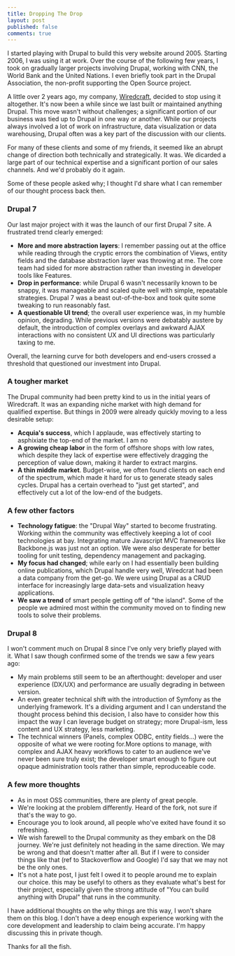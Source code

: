 ```yaml
---
title: Dropping The Drop
layout: post
published: false
comments: true
---
```


I started playing with Drupal to build this very website around 2005. Starting 2006, I was using it at work. Over the course of the following few years, I took on gradually larger projects involving Drupal, working with CNN, the World Bank and the United Nations. I even briefly took part in the Drupal Association, the non-profit supporting the Open Source project.

A little over 2 years ago, my company, [Wiredcraft](http://wiredcraft.com), decided to stop using it altogether. It's now been a while since we last built or maintained anything Drupal. This move wasn't without challenges; a significant portion of our business was tied up to Drupal in one way or another. While our projects always involved a lot of work on infrastructure, data visualization or data warehousing, Drupal often was a key part of the discussion with our clients.

For many of these clients and some of my friends, it seemed like an abrupt change of direction both technically and strategically. It was. We dicarded a large part of our technical expertise and a significant portion of our sales channels. And we'd probably do it again.

Some of these people asked why; I thought I'd share what I can remember of our thought process back then.

### Drupal 7

Our last major project with it was the launch of our first Drupal 7 site. A frustrated trend clearly emerged:

- **More and more abstraction layers**: I remember passing out at the office while reading through the cryptic errors the combination of Views, entity fields and the database abstraction layer was throwing at me. The core team had sided for more abstraction rather than investing in developer tools like Features.
- **Drop in performance**: while Drupal 6 wasn't necessarily known to be snappy, it was manageable and scaled quite well with simple, repeatable strategies. Drupal 7 was a beast out-of-the-box and took quite some tweaking to run reasonably fast.
- **A questionable UI trend**; the overall user experience was, in my humble opinion, degrading. While previous versions were debatably austere by default, the introduction of complex overlays and awkward AJAX interactions with no consistent UX and UI directions was particularly taxing to me.

Overall, the learning curve for both developers and end-users crossed a threshold that questioned our investment into Drupal.

### A tougher market

The Drupal community had been pretty kind to us in the initial years of Wiredcraft. It was an expanding niche market with high demand for qualified expertise. But things in 2009 were already quickly moving to a less desirable setup:

- **Acquia's success**, which I applaude, was effectively starting to asphixiate the top-end of the market. I am no
- **A growing cheap labor** in the form of offshore shops with low rates, which despite they lack of expertise were effectively dragging the perception of value down, making it harder to extract margins.
- **A thin middle market**. Budget-wise, we often found clients on each end of the spectrum, which made it hard for us to generate steady sales cycles. Drupal has a certain overhead to "just get started", and effectively cut a lot of the low-end of the budgets.

### A few other factors

- **Technology fatigue**: the "Drupal Way" started to become frustrating. Working within the community was effectively keeping a lot of cool technologies at bay. Integrating mature Javascript MVC frameworks like Backbone.js was just not an option. We were also desperate for better tooling for unit testing, dependency management and packaging.
- **My focus had changed**; while early on I had essentially been building online publications, which Drupal handle very well, Wiredcrat had been a data company from the get-go. We were using Drupal as a CRUD interface for increasingly large data-sets and visualization heavy applications.
- **We saw a trend** of smart people getting off of "the island". Some of the people we admired most within the community moved on to finding new tools to solve their problems.

### Drupal 8

I won't comment much on Drupal 8 since I've only very briefly played with it. What I saw though confirmed some of the trends we saw a few years ago:

- My main problems still seem to be an afterthought: developer and user experience (DX/UX) and performance are usually degrading in between version.
- An even greater technical shift with the introduction of Symfony as the underlying framework. It's a dividing argument and I can understand the thought process behind this decision, I also have to consider how this impact the way I can leverage budget on strategy; more Drupal-ism, less content and UX strategy, less marketing.
- The technical winners (Panels, complex ODBC, entity fields...) were the opposite of what we were rooting for.More options to manage, with complex and AJAX heavy workflows to cater to an audience we've never been sure truly exist; the developer smart enough to figure out opaque administration tools rather than simple, reproduceable code.

### A few more thoughts

- As in most OSS communities, there are plenty of great people. 
- We're looking at the problem differently. Heard of the fork, not sure if that's the way to go.
- Encourage you to look around, all people who've exited have found it so refreshing.
- We wish farewell to  the Drupal community as they embark on the D8 journey. We're just definitely not heading in the same direction. We may be wrong and that doesn't matter after all. But if I were to consider things like that (ref to Stackoverflow and Google) I'd say that we may not be the only ones.
- It's not a hate post, I just felt I owed it to people around me to explain our choice. this may be usefyl to others as they evaluate what's best for their project, especially given the strong attitude of "You can build anything with Drupal" that runs in the community.

I have additional thoughts on the why things are this way, I won't share them on this blog. I don't have a deep enough experience working with the core development and leadership to claim being accurate. I'm happy discussing this in private though.

Thanks for all the fish.
